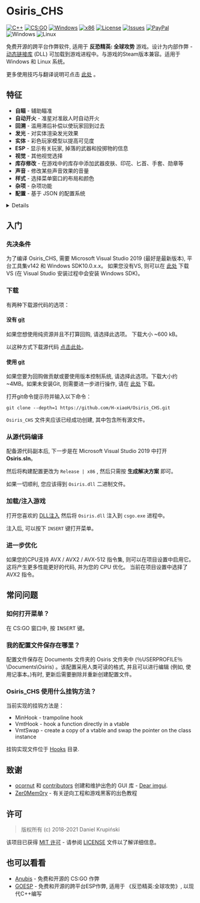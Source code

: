 # Osiris_CHS
[![C++](https://img.shields.io/badge/language-C%2B%2B-%23f34b7d.svg?style=plastic)](https://en.wikipedia.org/wiki/C%2B%2B) 
[![CS:GO](https://img.shields.io/badge/game-CS%3AGO-yellow.svg?style=plastic)](https://store.steampowered.com/app/730/CounterStrike_Global_Offensive/) 
[![Windows](https://img.shields.io/badge/platform-Windows-0078d7.svg?style=plastic)](https://en.wikipedia.org/wiki/Microsoft_Windows) 
[![x86](https://img.shields.io/badge/arch-x86-red.svg?style=plastic)](https://en.wikipedia.org/wiki/X86) 
[![License](https://img.shields.io/github/license/danielkrupinski/Osiris.svg?style=plastic)](LICENSE)
[![Issues](https://img.shields.io/github/issues/danielkrupinski/Osiris.svg?style=plastic)](https://github.com/danielkrupinski/Osiris/issues)
[![PayPal](https://img.shields.io/badge/donate-PayPal-104098.svg?style=plastic&logo=PayPal)](https://paypal.me/DanielK19)
<br>![Windows](https://github.com/danielkrupinski/Osiris/workflows/Windows/badge.svg?branch=master&event=push)
![Linux](https://github.com/danielkrupinski/Osiris/workflows/Linux/badge.svg?branch=master&event=push)

免费开源的跨平台作弊软件, 适用于 **反恐精英: 全球攻势** 游戏。设计为内部作弊 - [动态链接库](https://zh.wikipedia.org/wiki/%E5%8A%A8%E6%80%81%E9%93%BE%E6%8E%A5%E5%BA%93) (DLL) 可加载到游戏进程中。与游戏的Steam版本兼容。适用于 Windows 和 Linux 系统。 

更多使用技巧与翻译说明可点击 [此处](https://www.hxiaoh.cn/osiris_chs/) 。

## 特征
*   **自瞄** - 辅助瞄准
*   **自动开火** - 准星对准敌人时自动开火
*   **回溯** - 滥用滞后补偿以使玩家回到过去
*   **发光** - 对实体渲染发光效果
*   **实体** - 彩色玩家模型以提高可见度
*   **ESP** - 显示有关玩家, 掉落的武器和投掷物的信息
*   **视觉** - 其他视觉选择
*   **库存修改** - 在游戏中的库存中添加武器皮肤、印花、匕首、手套、勋章等
*   **声音** - 修改某些声音效果的音量
*   **样式** - 选择菜单窗口的布局和颜色
*   **杂项** - 杂项功能
*   **配置** - 基于 JSON 的配置系统

<details>

*  **Aimbot** - 瞄准辅助
    * **启用** - 打开/关闭主开关
    * **按键绑定 \[ 按键 \]** - 瞄准器仅在按住所选键时有效
    * **瞄准锁定** - 将您的准星对准目标 (受“平滑”影响) 。
    * **静默** - 在屏幕上看不到自瞄 (仅限客户端) 
    * **无视队友** - 将队友视为敌人
    * **仅可见时** - 仅针对可见玩家
    * **仅开镜时** - 自瞄仅在使用瞄准镜时才起作用 (仅适用于狙击步枪) 
    * **忽略闪光** - 忽略闪光弹, 即在玩家被闪时也瞄准
    * **忽略烟雾** - 忽略烟雾, 即当目标处于烟雾中时瞄准
    * **自动开火** - 瞄准目标后自动开火
    * **自动开镜** - 射击前自动开镜狙击步枪
    * **部位** - 自瞄瞄准的部位
    * **范围** - 自瞄在 \[*0*-*255*\] 的准星范围内
    * **平滑** - 平滑的瞄准机器人运动, 看起来更像人类
    * **最大瞄准误差** - 允许自瞄运行的最大武器误差, 例如降低此值。跳跃或奔跑时禁用自瞄

* **自动开火** - 当准星对准敌人时自动射击
    * **启用** - 打开/关闭主开关
    * **按键绑定 \[ 按键 \]** - 仅在按住选定键的情况下, 自动开火才起作用
    * **无视队友** - 将队友视为敌人
    * **仅开镜时** - 自动开火仅在使用开镜时有效 (仅适用于狙击步枪) 
    * **忽略闪光** - 忽略闪光弹, 即在玩家被闪时也开火
    * **忽略烟雾** - 忽略烟雾, 即当目标处于烟雾中时开火
    * **射击组** - 自动开火的身体部位
    * **射击延迟** - 延迟时间, 单位为毫秒 (毫秒) 
    * **最小伤害** - 最小的开火伤害。

* **回溯** - 滥用滞后补偿, 以使玩家回到过去
    * **启用** - 打开/关闭主开关
    * **忽略烟雾** - 忽略烟雾, 即当目标处于烟雾中时回溯
    * **时间限制** - 限制回溯窗口 \[*1*-*200*ms\]

* **发光** - 对实体渲染发光效果

    *队友, 敌人, 正在安防 (玩家安防炸弹) , 正在拆除 (玩家拆除炸弹) , 玩家, 武器 (掉落的武器) , C4, 已安放的C4, 鸡, 拆弹器, 投掷物, 人质, 布娃娃* **/** *全部, 可见, 不可见*

    * **启用** - 打开/关闭主开关
    * **基于健康** - 颜色基于玩家的生命值
    * **颜色** - RGB格式的发光颜色
    * **样式** - 发光样式 { `默认`, `边缘3D`, `边缘`, `边缘脉冲`}

* **Chams** - 上色玩家可提高可见度

    *队友, 敌人, 正在安防 (玩家安放炸弹) , 正在拆除 (玩家拆除炸弹) , 玩家, 武器 (掉落的武器) , 手 (查看模型手) , 回溯 (需要启用回溯) , 袖子 (查看模型) * **/** *全部, 可见, 不可见*
    * **启用** - 打开/关闭主开关
    * **基于健康** - 颜色基于玩家的生命值
    * **闪烁** - 经常更改透明度
    * **材料** - 适用于模型的材料{`普通`, `扁平`, `变换`, `白金`, `玻璃`, `铬合金`, `水晶`, `银色`, `金色`, `塑料`, `发光`}
    * **线框** - 渲染三角形网格而不是实体材料
    * **覆盖** - 在原始材质的顶部绘制斜边材质, 而不是覆盖它
    * **忽略Z值** - 通过墙壁拉制材料

* **ESP** - 显示有关玩家和游戏世界的其他信息
    1. *队友, 敌人*
        * *全部, 可见, 不可见*

    2. *武器*

    3. *投掷物*
        * *闪光弹, HE手榴弹, 遥控炸弹, 爆破地雷, 诱饵手榴弹, 燃烧瓶, TA手榴弹, 烟雾弹, 雪球*

    4. *危险区域*
        * *自动哨兵, 无人机, 现金, 现金行李袋, 手枪箱, 轻型箱, 重型箱, 爆炸物箱, 工具箱, 全套装甲, 装甲, 头盔, 降落伞, 公文包, 平板电脑升级, ExoJump, 弹药箱, 雷达干扰器*

    * **启用** - 打开/关闭主开关
    * **字体** - ESP文字字体
    * **捕捉线** - 向玩家绘制捕捉线
    * **眼睛痕迹** - 绘制玩家的眼睛踪迹 (显示玩家的外观) 
    * **方框** - 在玩家模型上绘制2D方框
    * **名称** - 显示玩家名称
    * **健康** - 显示玩家健康
    * **健康栏** - 绘制矩形以指示玩家健康
    * **装甲** - 绘制玩家装甲
    * **装甲杆** - 绘制指示玩家装甲的矩形
    * **钱** - 显示玩家的钱
    * **头点** - 在玩家的头上画点
    * **武器** - 显示装备的武器

* **视觉效果** - 其他视觉效果选项
    * **禁用后处理** - 禁用后处理效果以增加FPS
    * **布娃娃反重力** - 掉落的玩家布娃娃尸体的反重力加速度 (在死亡回放中) 
    * **禁用雾** - 从地图上去除雾气以获得更好的可见性
    * **禁用3D天空** - 从地图上删除3D天空盒-增加FPS
    * **禁用视觉后座力** - 消除视觉后座力打孔效果
    * **去除手臂** - 从第一人称视角移除手臂/手的模型
    * **去除袖套** - 从第一人称视角移除袖套模型
    * **去除武器** - 从第一人称视角删除武器模型
    * **去除烟雾** - 消除烟雾弹的效果
    * **去除模糊** - 消除模糊
    * **去除开镜覆盖** - 范围界定时删除黑色覆盖
    * **去除草** - 在危险区域模式下从地图上移除草 (`dz_blacksite`和`dz_sirocco`地图) 
    * **禁用阴影** - 禁用动态阴影
    * **线框烟雾** - 渲染烟雾骨架而不是粒子效果
    * **缩放 \[ 按键 \]** - 启用不可缩放武器的缩放
    * **第三人称** - 第三人称视角
    * **第三人称距离** - 第三人称视角中的相机距离
    * **视图模型FOV** - 更改视图模型FOV \[*-60*-*0*-*60*\] (0-实际视图模型, 负值-减少的视图模型, 正值-增加的视图模型) 
    * **FOV** - 更改视图FOV \[*-60*-*0*-*60*\] (0-实际视图fov, 负值-减少, 正值-增加) 
    * **远距Z** - 较远的剪切范围, 在禁用大型地图上的雾 (例如`dz_sirocco`) 以渲染远处的建筑物后很有用
    * **减少闪光** - 减少闪光弹手榴弹效果 \[*0*-*100*％\] (0-完全闪光, 100-不闪光) 
    * **亮度** - 控制游戏亮度 \[*0.0*-*1.0*\]
    * **天空** - 更改天空 (框) 
    * **世界颜色** - 设置世界材质的环境光颜色
    * **沙鹰旋转器** - 使用Deagle时播放“旋转”检查动画
    * **屏幕效果** - 屏幕空间效果 - *旧电视, 被干扰的旧电视, 水下, 重甲, 危险区*
    * **命中效果** - 对敌人命中显示屏幕效果
    * **命中标记** - 显示敌人被击中时的交叉细节

*   **库存修改** - 在游戏中的库存中添加武器皮肤、印花、匕首、手套、勋章等

* **声音** - 修改某些声音效果的音量
    * **鸡的音量** - 鸡的声音的音量

    *玩家, 队友, 敌人*
    * **主音量** - 播放器发出的声音的总音量
    * **爆头音量** - 爆头声音的音量 (当玩家被爆头时) 
    * **武器音量** - 玩家武器射击音量
    * **脚步音量** - 玩家脚步声的音量

* **其他** - 其他功能
    * **菜单键 \[ 按键 \]** - 菜单切换键

    * **菜单样式** - 菜单样式切换 (*经典* **/** *悬浮窗*) 

    * **菜单颜色** - 菜单颜色主题 (*深 **/** 浅 **/** 经典*) 

    * **反AFK踢** - 避免服务器因不活动而自动踢出

    * **自动扫射** - 鼠标移动后在空中自动扫射

    * **自动连跳** - 按住跳跃按钮时自动模拟空格键的按下/释放；增加运动速度

    * **自定义组名** - 设置自定义组名标签

    * **滚动组名** - 滚动组名标签

    * **快速下蹲** - 消除蹲伏延迟

    * **狙击十字准星** - 使用狙击步枪时绘制十字准星

    * **后座十字准星** - 后座准星

    * **自动手枪** - 像自动步枪一样的射击手枪

    * **自动换弹** - 如果武器有空夹, 则自动重新换弹

    * **自动接受** - 自动接受竞技比赛

    * **雷达透视** - 在雷达上显示敌人的位置

    * **显示段位** - 在竞技模式的记分牌中显示玩家段位

    * **显示金钱** - 在记分牌中显示敌人的金钱

    * **观众名单** - 显示观战玩家的昵称

    * **水印** - 在屏幕左上角显示作弊名称, 在屏幕右上角显示 FPS 和 Ping

    * **屏幕外敌人** - 在屏幕上绘制圆圈, 表明我们身后有敌人

    * **修复动画LOD** - 修复针对本地玩家背后的玩家的目标机器人错误

    * **修复骨骼矩阵** - 纠正客户端骨骼矩阵, 使其更接近服务器

    * **禁用模型遮挡** - 即使玩家模型位于厚壁后面, 也要绘制它们

    * **击杀消息** - 杀死敌人后发送印消息到聊天

    * **抢占名称** - 模仿其他玩家的名字

    * **自定义名称** - 设置自定义名称

    * **快速安放** - 按住 <kbd>LMB</kbd> or <kbd>E</kbd> 键时, 快速在炸弹边界上安放

    * **快速急停** - 比平常更快地停止玩家

    * **快速换弹** - 在装弹期间执行快速武器切换, 以加快装弹速度

    * **准备左轮手枪 \[ 按键 \]** - 保持左轮手枪的扳动, 可以绑定按键上

    * **修正平板电脑信号** - 允许在地下使用平板电脑 (危险区域) 

    * **击中声音** - 伤害敌人时发出声音

    * **阻塞的数据包** - 阻塞的数据包序列的长度

    * **最大角度增量** - 每个刻度的最大视角变化

    * **虚假优先状态** - 设置虚假优先状态 (在大厅可见) 

    * **购买清单** - 显示敌人购买的装备。

    * **举报机器人** - 自动报告服务器上的玩家作弊或其他侮辱性行为
        * **启用** - 打开/关闭主开关
        * **目标** - 举报目标 *敌人/队友/全部*
        * **延迟** - 举报之间的延迟, 以秒为单位
        * **自瞄作弊** - 举报自瞄作弊
        * **视觉作弊** - 举报穿墙作弊
        * **其他作弊** - 举报其他作弊
        * **恶意个人资料或言语骚扰** - 举报恶意个人资料或言语骚扰
        * **骚扰** - 举报骚扰

    * **卸载** - 卸载作弊

* **配置** - 基于JSON的配置系统
    * **创建配置** - 创建新的配置文件
    * **重置配置** - 恢复默认配置设置 (不选择已保存的配置) 
    * **加载选定** - 加载选定的配置文件
    * **保存选定** - 保存选定的配置文件
    * **删除选定** - 删除选定的配置文件
    * **重新加载配置** - 重新加载配置列表
</details>

## 入门

### 先决条件

为了编译 Osiris_CHS, 需要 Microsoft Visual Studio 2019 (最好是最新版本), 平台工具集v142 和 Windows SDK10.0.x.x。 如果您没有VS, 则可以在 [此处](https://visualstudio.microsoft.com/) 下载 VS (在 Visual Studio 安装过程中会安装 Windows SDK)。

### 下载

有两种下载源代码的选项：

#### 没有 [git](https://git-scm.com)

如果您想使用纯资源并且不打算回购, 请选择此选项。 下载大小 ~600 kB。

以这种方式下载源代码 [点击此处](https://github.com/H-xiaoH/Osiris_CHS/archive/master.zip)。

#### 使用 [git](https://git-scm.com)

如果您要为回购做贡献或要使用版本控制系统, 请选择此选项。下载大小约 ~4MB。如果未安装Git, 则需要进一步进行操作, 请在 [此处](https://git-scm.com) 下载。

打开git命令提示符并输入以下命令：

    git clone --depth=1 https://github.com/H-xiaoH/Osiris_CHS.git

`Osiris_CHS` 文件夹应该已经成功创建, 其中包含所有源文件。 

### 从源代码编译

配备源代码副本后, 下一步是在 Microsoft Visual Studio 2019 中打开 **Osiris.sln**。

然后将构建配置更改为 `Release | x86` , 然后只需按 **生成解决方案** 即可。

如果一切顺利, 您应该得到 `Osiris.dll` 二进制文件。 

### 加载/注入游戏

打开您喜欢的 [DLL注入](https://zh.wikipedia.org/wiki/DLL%E6%B3%A8%E5%85%A5) 然后将 `Osiris.dll` 注入到 `csgo.exe` 进程中。

注入后, 可以按下 `INSERT` 键打开菜单。 

### 进一步优化
如果您的CPU支持 AVX / AVX2 / AVX-512 指令集, 则可以在项目设置中启用它。 这将产生更多性能更好的代码, 并为您的 CPU 优化。 当前在项目设置中选择了 AVX2 指令。

## 常问问题

### 如何打开菜单？
在 CS:GO 窗口中, 按 <kbd>INSERT</kbd> 键。

### 我的配置文件保存在哪里？
配置文件保存在 Documents 文件夹的 Osiris 文件夹中 (％USERPROFILE％\Documents\Osiris) 。该配置采用人类可读的格式, 并且可以进行编辑 (例如, 使用记事本。)有时, 更新后需要删除并重新创建配置文件。

### Osiris_CHS 使用什么挂钩方法？
当前实现的挂钩方法是：
*   MinHook - trampoline hook
*   VmtHook - hook a function directly in a vtable
*   VmtSwap - create a copy of a vtable and swap the pointer on the class instance

挂钩实现文件位于 [Hooks](https://github.com/H-xiaoH/Osiris_CHS/tree/master/Osiris/Hooks) 目录.

## 致谢

*   [ocornut](https://github.com/ocornut) 和 [contributors](https://github.com/ocornut/imgui/graphs/contributors) 创建和维护出色的 GUI 库 - [Dear imgui](https://github.com/ocornut/imgui).
*   [Zer0Mem0ry](https://github.com/Zer0Mem0ry) - 有关逆向工程和游戏黑客的出色教程

## 许可

> 版权所有 (c) 2018-2021 Daniel Krupiński

该项目已获得 [MIT 许可](https://opensource.org/licenses/mit-license.php) - 请参阅 [LICENSE](https://github.com/danielkrupinski/Osiris/blob/master/LICENSE) 文件以了解详细信息。 

## 也可以看看
*   [Anubis](https://github.com/danielkrupinski/Anubis) - 免费和开源的 CS:GO 作弊
*   [GOESP](https://github.com/danielkrupinski/GOESP) - 免费和开源的跨平台ESP作弊, 适用于 《反恐精英:全球攻势》, 以现代C++编写
